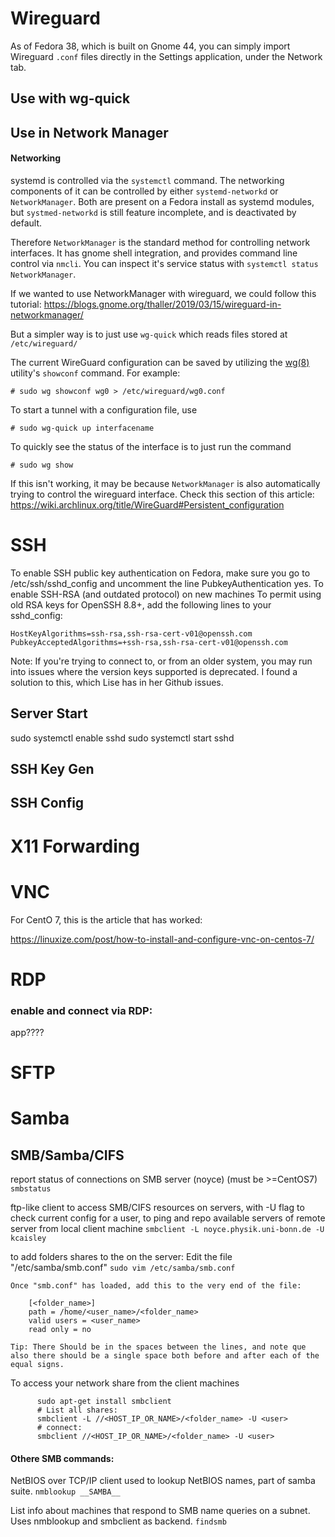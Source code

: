 # Wireguard

As of Fedora 38, which is built on Gnome 44, you can simply import Wireguard `.conf` files directly in the Settings application, under the Network tab.


## Use with wg-quick

## Use in Network Manager
#### Networking

systemd is controlled via the `systemctl` command. The networking components of it can be controlled by either `systemd-networkd` or `NetworkManager`. Both are present on a Fedora install as systemd modules, but `systmed-networkd` is still feature incomplete, and is deactivated by default.

Therefore `NetworkManager` is the standard method for controlling network interfaces. It has gnome shell integration, and provides command line control via `nmcli`. You can inspect it's service status with `systemctl status NetworkManager`. 

If we wanted to use NetworkManager with wireguard, we could follow this tutorial: https://blogs.gnome.org/thaller/2019/03/15/wireguard-in-networkmanager/

But a simpler way is to just use `wg-quick` which reads files stored at `/etc/wireguard/`

The current WireGuard configuration can be saved by utilizing the [wg(8)](https://man.archlinux.org/man/wg.8) utility's `showconf` command. For example:

```
# sudo wg showconf wg0 > /etc/wireguard/wg0.conf
```

To start a tunnel with a configuration file, use

```
# sudo wg-quick up interfacename
```

To quickly see the status of the interface is to just run the command

`# sudo wg show`

If this isn't working, it may be because `NetworkManager` is also automatically trying to control the wireguard interface. Check this section of this article: https://wiki.archlinux.org/title/WireGuard#Persistent_configuration






# SSH

To enable SSH public key authentication on Fedora, make sure you go to /etc/ssh/sshd_config and uncomment the line PubkeyAuthentication yes.
To enable SSH-RSA (and outdated protocol) on new machines
To permit using old RSA keys for OpenSSH 8.8+, add the following lines to your sshd_config:

```
HostKeyAlgorithms=ssh-rsa,ssh-rsa-cert-v01@openssh.com
PubkeyAcceptedAlgorithms=+ssh-rsa,ssh-rsa-cert-v01@openssh.com
```

Note: If you're trying to connect to, or from an older system, you may run into issues where the version keys supported is deprecated. I found a solution to this, which Lise has in her Github issues.

## Server Start
sudo systemctl enable sshd
sudo systemctl start sshd


## SSH Key Gen

## SSH Config


# X11 Forwarding

# VNC

For CentO 7, this is the article that has worked:

https://linuxize.com/post/how-to-install-and-configure-vnc-on-centos-7/

# RDP


### enable and connect via RDP:

app????


# SFTP

# Samba

## SMB/Samba/CIFS

report status of connections on SMB server (noyce) (must be >=CentOS7)
`smbstatus`

ftp-like client to access SMB/CIFS resources on servers, with -U flag to check current config for a user,
to ping and repo available servers of remote server from local client machine
`smbclient -L noyce.physik.uni-bonn.de -U kcaisley`

to add folders shares to the on the server:
Edit the file "/etc/samba/smb.conf"
`sudo vim /etc/samba/smb.conf`

```
Once "smb.conf" has loaded, add this to the very end of the file:
    
    [<folder_name>]
    path = /home/<user_name>/<folder_name>
    valid users = <user_name>
    read only = no
```
    Tip: There Should be in the spaces between the lines, and note que also there should be a single space both before and after each of the equal signs.

To access your network share from the client machines

```
      sudo apt-get install smbclient
      # List all shares:
      smbclient -L //<HOST_IP_OR_NAME>/<folder_name> -U <user>
      # connect:
      smbclient //<HOST_IP_OR_NAME>/<folder_name> -U <user>
```

#### Othere SMB commands:

NetBIOS over TCP/IP client used to lookup NetBIOS names, part of samba suite.
`nmblookup __SAMBA__`

List info about machines that respond to SMB name queries on a subnet. Uses nmblookup and smbclient as backend.
`findsmb`



